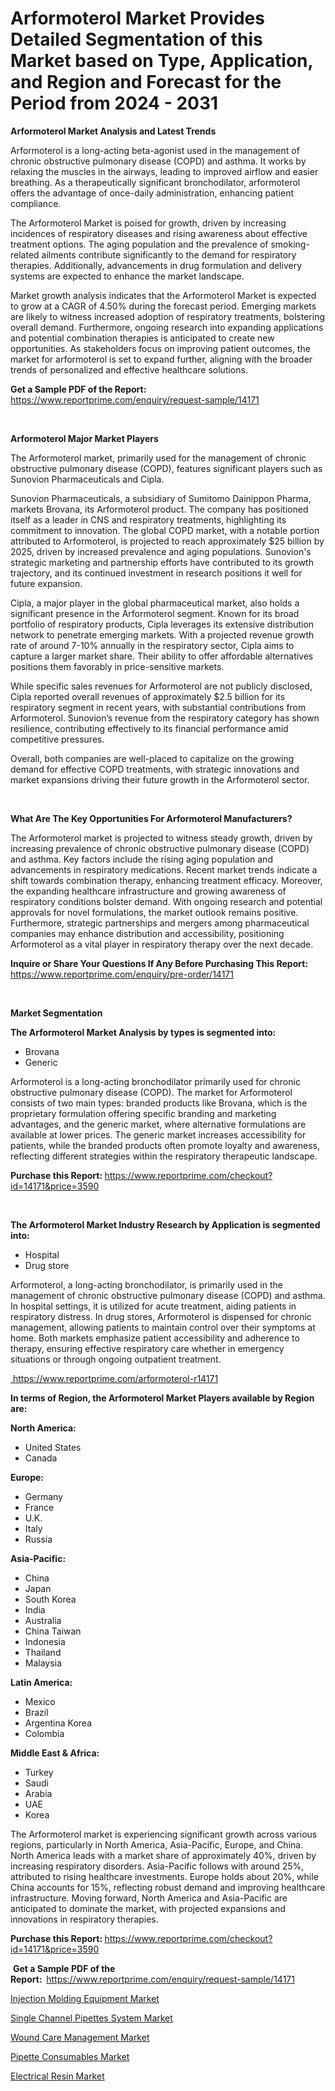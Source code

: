 <p><h1>Arformoterol Market Provides Detailed Segmentation of this Market based on Type, Application, and Region and Forecast for the Period from 2024 - 2031</h1></p><p><strong>Arformoterol Market Analysis and Latest Trends</strong></p>
<p><p>Arformoterol is a long-acting beta-agonist used in the management of chronic obstructive pulmonary disease (COPD) and asthma. It works by relaxing the muscles in the airways, leading to improved airflow and easier breathing. As a therapeutically significant bronchodilator, arformoterol offers the advantage of once-daily administration, enhancing patient compliance.</p><p>The Arformoterol Market is poised for growth, driven by increasing incidences of respiratory diseases and rising awareness about effective treatment options. The aging population and the prevalence of smoking-related ailments contribute significantly to the demand for respiratory therapies. Additionally, advancements in drug formulation and delivery systems are expected to enhance the market landscape.</p><p>Market growth analysis indicates that the Arformoterol Market is expected to grow at a CAGR of 4.50% during the forecast period. Emerging markets are likely to witness increased adoption of respiratory treatments, bolstering overall demand. Furthermore, ongoing research into expanding applications and potential combination therapies is anticipated to create new opportunities. As stakeholders focus on improving patient outcomes, the market for arformoterol is set to expand further, aligning with the broader trends of personalized and effective healthcare solutions.</p></p>
<p><strong>Get a Sample PDF of the Report:&nbsp;</strong> <a href="https://www.reportprime.com/enquiry/request-sample/14171?utm_campaign=1138&utm_medium=2&utm_source=Github&utm_content=ia&utm_term=29112024&utm_id=arformoterol">https://www.reportprime.com/enquiry/request-sample/14171</a></p>
<p>&nbsp;</p>
<p><strong>Arformoterol Major Market Players</strong></p>
<p><p>The Arformoterol market, primarily used for the management of chronic obstructive pulmonary disease (COPD), features significant players such as Sunovion Pharmaceuticals and Cipla. </p><p>Sunovion Pharmaceuticals, a subsidiary of Sumitomo Dainippon Pharma, markets Brovana, its Arformoterol product. The company has positioned itself as a leader in CNS and respiratory treatments, highlighting its commitment to innovation. The global COPD market, with a notable portion attributed to Arformoterol, is projected to reach approximately $25 billion by 2025, driven by increased prevalence and aging populations. Sunovion's strategic marketing and partnership efforts have contributed to its growth trajectory, and its continued investment in research positions it well for future expansion.</p><p>Cipla, a major player in the global pharmaceutical market, also holds a significant presence in the Arformoterol segment. Known for its broad portfolio of respiratory products, Cipla leverages its extensive distribution network to penetrate emerging markets. With a projected revenue growth rate of around 7-10% annually in the respiratory sector, Cipla aims to capture a larger market share. Their ability to offer affordable alternatives positions them favorably in price-sensitive markets.</p><p>While specific sales revenues for Arformoterol are not publicly disclosed, Cipla reported overall revenues of approximately $2.5 billion for its respiratory segment in recent years, with substantial contributions from Arformoterol. Sunovion’s revenue from the respiratory category has shown resilience, contributing effectively to its financial performance amid competitive pressures.</p><p>Overall, both companies are well-placed to capitalize on the growing demand for effective COPD treatments, with strategic innovations and market expansions driving their future growth in the Arformoterol sector.</p></p>
<p>&nbsp;</p>
<p><strong>What Are The Key Opportunities For Arformoterol Manufacturers?</strong></p>
<p><p>The Arformoterol market is projected to witness steady growth, driven by increasing prevalence of chronic obstructive pulmonary disease (COPD) and asthma. Key factors include the rising aging population and advancements in respiratory medications. Recent market trends indicate a shift towards combination therapy, enhancing treatment efficacy. Moreover, the expanding healthcare infrastructure and growing awareness of respiratory conditions bolster demand. With ongoing research and potential approvals for novel formulations, the market outlook remains positive. Furthermore, strategic partnerships and mergers among pharmaceutical companies may enhance distribution and accessibility, positioning Arformoterol as a vital player in respiratory therapy over the next decade.</p></p>
<p><strong>Inquire or Share Your Questions If Any Before Purchasing This Report:</strong> <a href="https://www.reportprime.com/enquiry/pre-order/14171?utm_campaign=1138&utm_medium=2&utm_source=Github&utm_content=ia&utm_term=29112024&utm_id=arformoterol">https://www.reportprime.com/enquiry/pre-order/14171</a></p>
<p>&nbsp;</p>
<p><strong>Market Segmentation</strong></p>
<p><strong>The Arformoterol Market Analysis by types is segmented into:</strong></p>
<p><ul><li>Brovana</li><li>Generic</li></ul></p>
<p><p>Arformoterol is a long-acting bronchodilator primarily used for chronic obstructive pulmonary disease (COPD). The market for Arformoterol consists of two main types: branded products like Brovana, which is the proprietary formulation offering specific branding and marketing advantages, and the generic market, where alternative formulations are available at lower prices. The generic market increases accessibility for patients, while the branded products often promote loyalty and awareness, reflecting different strategies within the respiratory therapeutic landscape.</p></p>
<p><strong>Purchase this Report:&nbsp;</strong><a href="https://www.reportprime.com/checkout?id=14171&price=3590&utm_campaign=1138&utm_medium=2&utm_source=Github&utm_content=ia&utm_term=29112024&utm_id=arformoterol">https://www.reportprime.com/checkout?id=14171&price=3590</a></p>
<p>&nbsp;</p>
<p><strong>The Arformoterol Market Industry Research by Application is segmented into:</strong></p>
<p><ul><li>Hospital</li><li>Drug store</li></ul></p>
<p><p>Arformoterol, a long-acting bronchodilator, is primarily used in the management of chronic obstructive pulmonary disease (COPD) and asthma. In hospital settings, it is utilized for acute treatment, aiding patients in respiratory distress. In drug stores, Arformoterol is dispensed for chronic management, allowing patients to maintain control over their symptoms at home. Both markets emphasize patient accessibility and adherence to therapy, ensuring effective respiratory care whether in emergency situations or through ongoing outpatient treatment.</p></p>
<p><a href="https://www.reportprime.com/arformoterol-r14171?utm_campaign=1138&utm_medium=2&utm_source=Github&utm_content=ia&utm_term=29112024&utm_id=arformoterol">&nbsp;https://www.reportprime.com/arformoterol-r14171</a></p>
<p><strong>In terms of Region, the Arformoterol Market Players available by Region are:</strong></p>
<p>
    <p> <strong> North America: </strong>
        <ul>
            <li>United States</li>
            <li>Canada</li>
        </ul>
        </p> 
    <p> <strong> Europe: </strong>
        <ul>
            <li>Germany</li>
            <li>France</li>
            <li>U.K.</li>
            <li>Italy</li>
            <li>Russia</li>
        </ul>
        </p> 
    <p> <strong> Asia-Pacific: </strong>
        <ul>
            <li>China</li>
            <li>Japan</li>
            <li>South Korea</li>
            <li>India</li>
            <li>Australia</li>
            <li>China Taiwan</li>
            <li>Indonesia</li>
            <li>Thailand</li>
            <li>Malaysia</li>
        </ul>
        </p> 
    <p> <strong> Latin America: </strong>
        <ul>
            <li>Mexico</li>
            <li>Brazil</li>
            <li>Argentina Korea</li>
            <li>Colombia</li>
        </ul>
        </p> 
    <p> <strong> Middle East & Africa: </strong>
        <ul>
            <li>Turkey</li>
            <li>Saudi</li>
            <li>Arabia</li>
            <li>UAE</li>
            <li>Korea</li>
        </ul>
    </p>
    </p>
<p><p>The Arformoterol market is experiencing significant growth across various regions, particularly in North America, Asia-Pacific, Europe, and China. North America leads with a market share of approximately 40%, driven by increasing respiratory disorders. Asia-Pacific follows with around 25%, attributed to rising healthcare investments. Europe holds about 20%, while China accounts for 15%, reflecting robust demand and improving healthcare infrastructure. Moving forward, North America and Asia-Pacific are anticipated to dominate the market, with projected expansions and innovations in respiratory therapies.</p></p>
<p><strong>Purchase this Report: </strong><a href="https://www.reportprime.com/checkout?id=14171&price=3590&utm_campaign=1138&utm_medium=2&utm_source=Github&utm_content=ia&utm_term=29112024&utm_id=arformoterol">https://www.reportprime.com/checkout?id=14171&price=3590</a></p>
<p>&nbsp;<strong>Get a Sample PDF of the Report:&nbsp;&nbsp;</strong><a href="https://www.reportprime.com/enquiry/request-sample/14171?utm_campaign=1138&utm_medium=2&utm_source=Github&utm_content=ia&utm_term=29112024&utm_id=arformoterol">https://www.reportprime.com/enquiry/request-sample/14171</a></p>
<p><strong></strong></p>
<p><p><a href="https://www.linkedin.com/pulse/injection-molding-equipment-market-size-growth-industry-analysis-oy2kc?utm_campaign=1138&utm_medium=2&utm_source=Github&utm_content=ia&utm_term=29112024&utm_id=arformoterol">Injection Molding Equipment Market</a></p><p><a href="https://issuu.com/reportprime-2/docs/single-channel-pipettes-system-market-size-2030.pp?utm_campaign=1138&utm_medium=2&utm_source=Github&utm_content=ia&utm_term=29112024&utm_id=arformoterol">Single Channel Pipettes System Market</a></p><p><a href="https://www.linkedin.com/pulse/future-market-revenue-wound-care-management-projected-109-wjp8f?utm_campaign=1138&utm_medium=2&utm_source=Github&utm_content=ia&utm_term=29112024&utm_id=arformoterol">Wound Care Management Market</a></p><p><a href="https://issuu.com/reportprime-2/docs/pipette-consumables-market-size-2030.pptx?utm_campaign=1138&utm_medium=2&utm_source=Github&utm_content=ia&utm_term=29112024&utm_id=arformoterol">Pipette Consumables Market</a></p><p><a href="https://www.linkedin.com/pulse/revenue-projections-growth-forecast-electrical-resin-market-okgqc?utm_campaign=1138&utm_medium=2&utm_source=Github&utm_content=ia&utm_term=29112024&utm_id=arformoterol">Electrical Resin Market</a></p></p>